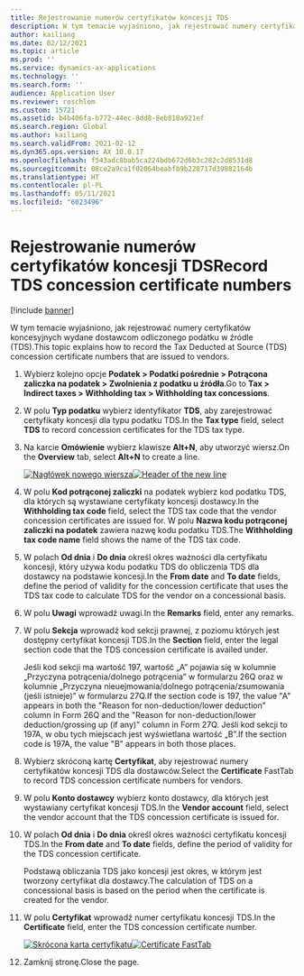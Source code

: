 ```yaml
---
title: Rejestrowanie numerów certyfikatów koncesji TDS
description: W tym temacie wyjaśniono, jak rejestrować numery certyfikatów koncesyjnych wydane dostawcom odliczonego podatku w źródle (TDS).
author: kailiang
ms.date: 02/12/2021
ms.topic: article
ms.prod: ''
ms.service: dynamics-ax-applications
ms.technology: ''
ms.search.form: ''
audience: Application User
ms.reviewer: roschlom
ms.custom: 15721
ms.assetid: b4b406fa-b772-44ec-8dd8-8eb818a921ef
ms.search.region: Global
ms.author: kailiang
ms.search.validFrom: 2021-02-12
ms.dyn365.ops.version: AX 10.0.17
ms.openlocfilehash: f543adc8bab5ca224bdb672d6b3c282c2d8531d8
ms.sourcegitcommit: 08ce2a9ca1f02064beabfb9b228717d39882164b
ms.translationtype: HT
ms.contentlocale: pl-PL
ms.lasthandoff: 05/11/2021
ms.locfileid: "6023496"
---
```

# <a name="record-tds-concession-certificate-numbers"></a><span data-ttu-id="7a882-103">Rejestrowanie numerów certyfikatów koncesji TDS</span><span class="sxs-lookup"><span data-stu-id="7a882-103">Record TDS concession certificate numbers</span></span>

[!include [banner](../includes/banner.md)]

<span data-ttu-id="7a882-104">W tym temacie wyjaśniono, jak rejestrować numery certyfikatów koncesyjnych wydane dostawcom odliczonego podatku w źródle (TDS).</span><span class="sxs-lookup"><span data-stu-id="7a882-104">This topic explains how to record the Tax Deducted at Source (TDS) concession certificate numbers that are issued to vendors.</span></span>

1. <span data-ttu-id="7a882-105">Wybierz kolejno opcje **Podatek \> Podatki pośrednie \> Potrącona zaliczka na podatek \> Zwolnienia z podatku u źródła**.</span><span class="sxs-lookup"><span data-stu-id="7a882-105">Go to **Tax \> Indirect taxes \> Withholding tax \> Withholding tax concessions**.</span></span>
2. <span data-ttu-id="7a882-106">W polu **Typ podatku** wybierz identyfikator **TDS**, aby zarejestrować certyfikaty koncesji dla typu podatku TDS.</span><span class="sxs-lookup"><span data-stu-id="7a882-106">In the **Tax type** field, select **TDS** to record concession certificates for the TDS tax type.</span></span>
3. <span data-ttu-id="7a882-107">Na karcie **Omówienie** wybierz klawisze **Alt+N**, aby utworzyć wiersz.</span><span class="sxs-lookup"><span data-stu-id="7a882-107">On the **Overview** tab, select **Alt+N** to create a line.</span></span>

    <span data-ttu-id="7a882-108">[![Nagłówek nowego wiersza](./media/apac-ind-TDS-34.png)](./media/apac-ind-TDS-34.png)</span><span class="sxs-lookup"><span data-stu-id="7a882-108">[![Header of the new line](./media/apac-ind-TDS-34.png)](./media/apac-ind-TDS-34.png)</span></span>

4. <span data-ttu-id="7a882-109">W polu **Kod potrąconej zaliczki** na podatek wybierz kod podatku TDS, dla których są wystawiane certyfikaty koncesji dostawcy.</span><span class="sxs-lookup"><span data-stu-id="7a882-109">In the **Withholding tax code** field, select the TDS tax code that the vendor concession certificates are issued for.</span></span> <span data-ttu-id="7a882-110">W polu **Nazwa kodu potrąconej zaliczki na podatek** zawiera nazwę kodu podatku TDS.</span><span class="sxs-lookup"><span data-stu-id="7a882-110">The **Withholding tax code name** field shows the name of the TDS tax code.</span></span>
5. <span data-ttu-id="7a882-111">W polach **Od dnia** i **Do dnia** określ okres ważności dla certyfikatu koncesji, który używa kodu podatku TDS do obliczenia TDS dla dostawcy na podstawie koncesji.</span><span class="sxs-lookup"><span data-stu-id="7a882-111">In the **From date** and **To date** fields, define the period of validity for the concession certificate that uses the TDS tax code to calculate TDS for the vendor on a concessional basis.</span></span>
6. <span data-ttu-id="7a882-112">W polu **Uwagi** wprowadź uwagi.</span><span class="sxs-lookup"><span data-stu-id="7a882-112">In the **Remarks** field, enter any remarks.</span></span>
7. <span data-ttu-id="7a882-113">W polu **Sekcja** wprowadź kod sekcji prawnej, z poziomu których jest dostępny certyfikat koncesji TDS.</span><span class="sxs-lookup"><span data-stu-id="7a882-113">In the **Section** field, enter the legal section code that the TDS concession certificate is availed under.</span></span>

    <span data-ttu-id="7a882-114">Jeśli kod sekcji ma wartość 197, wartość „A” pojawia się w kolumnie „Przyczyna potrącenia/dolnego potrącenia” w formularzu 26Q oraz w kolumnie „Przyczyna nieuejmowania/dolnego potrącenia/zsumowania (jeśli istnieje)” w formularzu 27Q.</span><span class="sxs-lookup"><span data-stu-id="7a882-114">If the section code is 197, the value "A" appears in both the "Reason for non-deduction/lower deduction" column in Form 26Q and the "Reason for non-deduction/lower deduction/grossing up (if any)" column in Form 27Q.</span></span> <span data-ttu-id="7a882-115">Jeśli kod sekcji to 197A, w obu tych miejscach jest wyświetlana wartość „B”.</span><span class="sxs-lookup"><span data-stu-id="7a882-115">If the section code is 197A, the value "B" appears in both those places.</span></span>

8. <span data-ttu-id="7a882-116">Wybierz skróconą kartę **Certyfikat**, aby rejestrować numery certyfikatów koncesji TDS dla dostawców.</span><span class="sxs-lookup"><span data-stu-id="7a882-116">Select the **Certificate** FastTab to record TDS concession certificate numbers for vendors.</span></span>
9. <span data-ttu-id="7a882-117">W polu **Konto dostawcy** wybierz konto dostawcy, dla których jest wystawiany certyfikat koncesji TDS.</span><span class="sxs-lookup"><span data-stu-id="7a882-117">In the **Vendor account** field, select the vendor account that the TDS concession certificate is issued for.</span></span>
10. <span data-ttu-id="7a882-118">W polach **Od dnia** i **Do dnia** określ okres ważności certyfikatu koncesji TDS.</span><span class="sxs-lookup"><span data-stu-id="7a882-118">In the **From date** and **To date** fields, define the period of validity for the TDS concession certificate.</span></span>

    <span data-ttu-id="7a882-119">Podstawą obliczania TDS jako koncesji jest okres, w którym jest tworzony certyfikat dla dostawcy.</span><span class="sxs-lookup"><span data-stu-id="7a882-119">The calculation of TDS on a concessional basis is based on the period when the certificate is created for the vendor.</span></span>

11. <span data-ttu-id="7a882-120">W polu **Certyfikat** wprowadź numer certyfikatu koncesji TDS.</span><span class="sxs-lookup"><span data-stu-id="7a882-120">In the **Certificate** field, enter the TDS concession certificate number.</span></span>

    <span data-ttu-id="7a882-121">[![Skrócona karta certyfikatu](./media/apac-ind-TDS-33.png)](./media/apac-ind-TDS-33.png)</span><span class="sxs-lookup"><span data-stu-id="7a882-121">[![Certificate FastTab](./media/apac-ind-TDS-33.png)](./media/apac-ind-TDS-33.png)</span></span>

12. <span data-ttu-id="7a882-122">Zamknij stronę.</span><span class="sxs-lookup"><span data-stu-id="7a882-122">Close the page.</span></span>
